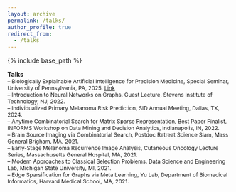 ```yaml
---
layout: archive
permalink: /talks/
author_profile: true
redirect_from:
  - /talks
---
```


{% include base_path %}

**Talks**    
<span style="font-size:0.87em;">
– Biologically Explainable Artificial Intelligence for Precision Medicine, Special Seminar, University of Pennsylvania, PA, 2025. 
[Link](https://events.med.upenn.edu/dbei/event/783950-dbei-special-seminar-division-of-informatics)         
– Introduction to Neural Networks on Graphs. Guest Lecture, Stevens Institute of Technology, NJ, 2022.       
– Individualized Primary Melanoma Risk Prediction, SID Annual Meeting, Dallas, TX, 2024.     
– Anytime Combinatorial Search for Matrix Sparse Representation, Best Paper Finalist, INFORMS Workshop on Data Mining and Decision Analytics, Indianapolis, IN, 2022.        
– Brain Source Imaging via Combinatorial Search, Postdoc Retreat Science Slam, Mass General Brigham, MA, 2021.     
– Early-Stage Melanoma Recurrence Image Analysis, Cutaneous Oncology Lecture Series, Massachusetts General Hospital, MA, 2021.     
– Modern Approaches to Classical Selection Problems. Data Science and Engineering Lab, Michigan State University, MI, 2021.     
– Edge Sparsification for Graphs via Meta Learning, Yu Lab, Department of Biomedical Informatics, Harvard Medical School, MA, 2021. 
</span>

